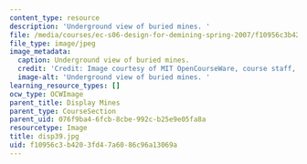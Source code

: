 ```yaml
---
content_type: resource
description: 'Underground view of buried mines. '
file: /media/courses/ec-s06-design-for-demining-spring-2007/f10956c3b4203fd47a6086c96a13069a_disp39.jpg
file_type: image/jpeg
image_metadata:
  caption: Underground view of buried mines.
  credit: 'Credit: Image courtesy of MIT OpenCourseWare, course staff, and students.'
  image-alt: 'Underground view of buried mines. '
learning_resource_types: []
ocw_type: OCWImage
parent_title: Display Mines
parent_type: CourseSection
parent_uid: 076f9ba4-6fcb-8cbe-992c-b25e9e05fa8a
resourcetype: Image
title: disp39.jpg
uid: f10956c3-b420-3fd4-7a60-86c96a13069a
---
```

